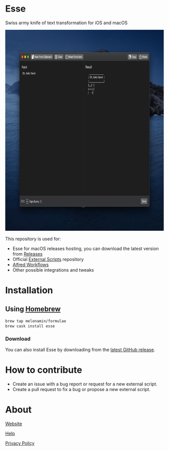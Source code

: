# Esse
Swiss army knife of text transformation for iOS and macOS
<p align="center">
  <img width="800" height="638" src="Esse.png">
</p>

This repository is used for:
* Esse for macOS releases hosting, you can download the latest version from [Releases](https://github.com/amebalabs/Esse/releases)
* Official [External Scripts](/Scripts) repository
* [Alfred Workflows](/Alfred)
* Other possible integrations and tweaks

# Installation

## Using [Homebrew](https://brew.sh)
```
brew tap melonamin/formulae
brew cask install esse
```
### Download

You can also install Esse by downloading from the [latest GitHub release](https://github.com/amebalabs/Esse/releases).

# How to contribute

* Create an issue with a bug report or request for a new external script.
* Create a pull request to fix a bug or propose a new external script.

# About

[Website](https://esse.ameba.co)

[Help](https://esse.ameba.co/help)

[Privacy Policy](https://esse.ameba.co/privacypolicy/)
